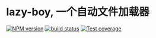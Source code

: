 # lazy-boy, 一个自动文件加载器
  [![NPM version][npm-image]][npm-url]
  [![build status][travis-image]][travis-url]
  [![Test coverage][coveralls-image]][coveralls-url]


[npm-image]: https://img.shields.io/npm/v/lazy-boy.svg?style=flat-square
[npm-url]: https://www.npmjs.com/package/lazy-boy
[travis-image]: https://travis-ci.org/Degfy/lazy-boy.svg?branch=master
[travis-url]: https://travis-ci.org/Degfy/lazy-boy
[coveralls-image]: https://img.shields.io/codecov/c/github/Degfy/lazy-boy.svg?style=flat-square
[coveralls-url]: https://codecov.io/github/Degfy/lazy-boy?branch=master